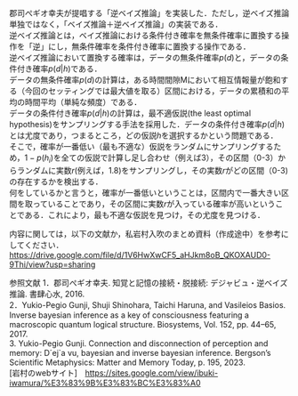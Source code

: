 郡司ぺギオ幸夫が提唱する「逆ベイズ推論」を実装した．ただし，逆ベイズ推論単独ではなく，「ベイズ推論＋逆ベイズ推論」の実装である．  
逆ベイズ推論とは，ベイズ推論における条件付き確率を無条件確率に置換する操作を「逆」にし，無条件確率を条件付き確率に置換する操作である．  
逆ベイズ推論において置換する確率は，データの無条件確率$p(d)$と，データの条件付き確率$p(d|h)$である．  
データの無条件確率$p(d)$の計算は，ある時間間隙Mにおいて相互情報量が飽和する（今回のセッティングでは最大値を取る）区間における，データの累積和の平均の時間平均（単純な頻度）である．  
データの条件付き確率$p(d|h)$の計算は，最不適仮説(the least optimal hypothesis)をサンプリングする手法を採用した．データの条件付き確率$p(d|h)$とは尤度であり，つまるところ，どの仮説$h$を選択するかという問題である．  
そこで，確率が一番低い（最も不適な）仮説をランダムにサンプリングするため，$1-p(h_i)$を全ての仮説で計算し足し合わせ（例えば3），その区間（0-3）からランダムに実数$r$(例えば，1.8)をサンプリングし，その実数$r$がどの区間（0-3)の存在するかを検出する．  
何をしているかと言うと，確率が一番低いということは，区間内で一番大きい区間を取っていることであり，その区間に実数$r$が入っている確率が高いということである．これにより，最も不適な仮説を見つけ，その尤度を見つける．  

内容に関しては，以下の文献か，私岩村入吹のまとめ資料（作成途中）を参考にしてください．https://drive.google.com/file/d/1V6HwXwCF5_aHJkm8oB_QKOXAUD0-9Thi/view?usp=sharing  





参照文献
1．郡司ぺギオ幸夫. 知覚と記憶の接続・脱接続: デジャビュ・逆ベイズ推論. 書肆心水, 2016.  
2．Yukio-Pegio Gunji, Shuji Shinohara, Taichi Haruna, and Vasileios Basios. Inverse bayesian inference as a key of consciousness featuring a macroscopic quantum logical structure. Biosystems, Vol. 152, pp. 44–65, 2017.  
3. Yukio-Pegio Gunji. Connection and disconnection of perception and memory: D´ej`a vu, bayesian and inverse bayesian inference. Bergson’s Scientific Metaphysics: Matter and Memory Today, p. 195, 2023.  
[岩村のwebサイト]　https://sites.google.com/view/ibuki-iwamura/%E3%83%9B%E3%83%BC%E3%83%A0  
